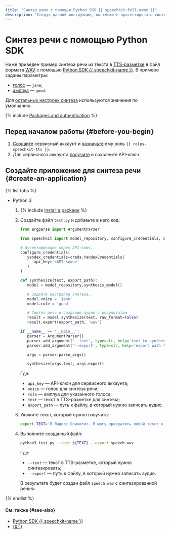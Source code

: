 ```yaml
---
title: "Синтез речи с помощью Python SDK {{ speechkit-full-name }}"
description: "Следуя данной инструкции, вы сможете протестировать синтез речи с помощью Python SDK {{ speechkit-name }}." 
---
```


# Синтез речи с помощью Python SDK

Ниже приведен пример синтеза речи из текста в [TTS-разметке](../../tts/markup/tts-markup.md) в файл формата [WAV](https://ru.wikipedia.org/wiki/WAV) с помощью [Python SDK {{ speechkit-name }}](index.md). В примере заданы параметры:

* [голос](../../tts/voices.md#premium) — `jane`;
* [амплуа](../../tts/voices.md#premium) — `good`.

Для [остальных настроек синтеза](https://pypi.org/project/yandex-speechkit/#%D0%A1%D0%B8%D0%BD%D1%82%D0%B5%D0%B7%20%D1%80%D0%B5%D1%87%D0%B8:~:text=(utterance)-,%D0%A1%D0%B8%D0%BD%D1%82%D0%B5%D0%B7%20%D1%80%D0%B5%D1%87%D0%B8,-%D0%98%D1%81%D0%BF%D0%BE%D0%BB%D1%8C%D0%B7%D1%83%D0%B9%D1%82%D0%B5%20%D0%BF%D1%80%D0%B8%D0%B2%D0%B5%D0%B4%D1%91%D0%BD%D0%BD%D1%8B%D0%B9%20%D0%BD%D0%B8%D0%B6%D0%B5) используются значения по умолчанию.

{% include [Packages and authentication](../../../_includes/speechkit/packages-and-auth.md) %}

## Перед началом работы {#before-you-begin}

1. [Создайте](../../../iam/operations/sa/create.md) сервисный аккаунт и [назначьте](../../../iam/operations/sa/assign-role-for-sa.md) ему роль `{{ roles-speechkit-tts }}`.
1. Для сервисного аккаунта [получите](../../../iam/operations/api-key/create.md) и сохраните API-ключ.

## Создайте приложение для синтеза речи {#create-an-application}

{% list tabs %}

- Python 3

   1. {% include [Install a package](../../../_includes/speechkit/install-packages.md) %}
   1. Создайте файл `test.py` и добавьте в него код:

      ```python
      from argparse import ArgumentParser

      from speechkit import model_repository, configure_credentials, creds

      # Аутентификация через API-ключ.
      configure_credentials(
         yandex_credentials=creds.YandexCredentials(
            api_key='<API-ключ>'
         )
      )

      def synthesize(text, export_path):
         model = model_repository.synthesis_model()

         # Задайте настройки синтеза.
         model.voice = 'jane'
         model.role = 'good'

         # Синтез речи и создание аудио с результатом.
         result = model.synthesize(text, raw_format=False)
         result.export(export_path, 'wav')

      if __name__ == '__main__':
         parser = ArgumentParser()
         parser.add_argument('--text', type=str, help='text to synthesize', required=True)
         parser.add_argument('--export', type=str, help='export path for synthesized audio', required=False)

         args = parser.parse_args()

         synthesize(args.text, args.export)
      ```

      Где:

      * `api_key` — API-ключ для сервисного аккаунта;
      * `voice` — голос для синтеза речи;
      * `role` — амплуа для указанного голоса;
      * `text` — текст в TTS-разметке для синтеза;
      * `export_path` — путь к файлу, в который нужно записать аудио.

   1. Укажите текст, который нужно озвучить:

      ```bash
      export TEXT='Я Яндекс Спичк+ит. Я могу превратить любой текст в речь. Теперь и в+ы — можете!'
      ```

   1. Выполните созданный файл:

      ```bash
      python3 test.py --text ${TEXT} --export speech.wav
      ```

      Где:

      * `--text` — текст в TTS-разметке, который нужно синтезировать;
      * `--export` — путь к файлу, в который нужно записать аудио.

      В результате будет создан файл `speech.wav` с синтезированной речью.

{% endlist %}

#### См. также {#see-also}

* [Python SDK {{ speechkit-name }}](https://pypi.org/project/yandex-speechkit/)
* [{#T}](../../tts/api/tts-examples-v3.md)
